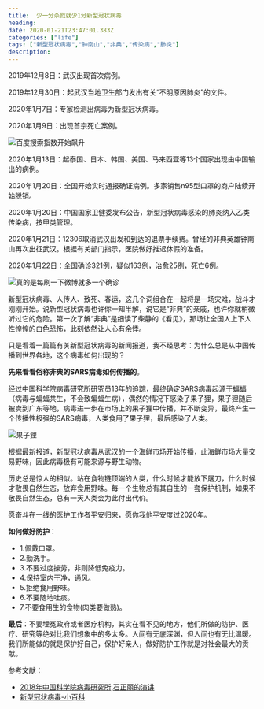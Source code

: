 ```yaml
---
title:  少一分杀戮就少1分新型冠状病毒
heading: 
date: 2020-01-21T23:47:01.383Z
categories: ["life"]
tags: ["新型冠状病毒","钟南山","非典","传染病","肺炎"]
description: 
---
```


2019年12月8日：武汉出现首次病例。

2019年12月30日：起武汉当地卫生部门发出有关“不明原因肺炎”的文件。

2020年1月7日：专家检测出病毒为新型冠状病毒。

2020年1月9日：出现首宗死亡案例。

![百度搜索指数开始飙升](https://gitee.com/smile365/blogimg/raw/master/sxy91/1579651472251.png)

2020年1月13日：起泰国、日本、韩国、美国、马来西亚等13个国家出现由中国输出的病例。

2020年1月20日：全国开始实时通报确证病例。多家销售n95型口罩的商户陆续开始脱销。

2020年1月20日：中国国家卫健委发布公告，新型冠状病毒感染的肺炎纳入乙类传染病，按甲类管理。

2020年1月21日：12306取消武汉出发和到达的退票手续费。曾经的非典英雄钟南山再次出征武汉。根据有关部门指示，医院做好推迟休假的准备。

2020年1月22日：全国确诊321例，疑似163例，治愈25例，死亡6例。

![真的是每刷一下微博就多一个确诊](https://gitee.com/smile365/blogimg/raw/master/sxy91/1579655051349.png)

新型冠状病毒、人传人、致死、春运，这几个词组合在一起将是一场灾难，战斗才刚刚开始。说新型冠状病毒也许你一知半解，说它是“非典”的亲戚，也许你就稍微听过它的危险。第一次了解“非典”是细读了柴静的《看见》，那场让全国人上下人性惶惶的白色恐怖，此刻依然让人心有余悸。

只是看着一篇篇有关新型冠状病毒的新闻报道，我不经思考：为什么总是从中国传播到世界各地，这个病毒如何出现的？

**先来看看俗称非典的SARS病毒如何传播的**。

经过中国科学院病毒研究所研究员13年的追踪，最终确定SARS病毒起源于蝙蝠（病毒与蝙蝠共生，不会致蝙蝠生病），偶然的情况下感染了果子狸，果子狸随后被卖到广东等地，病毒进一步在市场上的果子狸中传播，并不断变异，最终产生一个传播性极强的SARS病毒，人类食用了果子狸，最后感染了人类。

![果子狸](https://gitee.com/smile365/blogimg/raw/master/sxy91/1579655275009.png)

根据最新报道，新型冠状病毒从武汉的一个海鲜市场开始传播，此海鲜市场大量交易野味，因此病毒极有可能来源与野生动物。

历史总是惊人的相似。站在食物链顶端的人类，什么时候才能放下屠刀，什么时候才敬畏自然生态，放弃食用野味。每一个生物总有其自生的一套保护机制，如果不敬畏自然生态，总有一天人类会为此付出代价。

愿奋斗在一线的医护工作者平安归来，愿你我他平安度过2020年。

**如何做好防护**：
- 1.佩戴口罩。
- 2.勤洗手。
- 3.不要过度操劳，非则降低免疫力。
- 4.保持室内干净，通风。
- 5.拒绝食用野味。
- 6.不要随地吐痰。
- 7.不要食用生的食物(肉类要做熟)。


**最后**：不要埋冤政府或者医疗机构，其实在看不见的地方，他们所做的防护、医疗、研究等绝对比我们想象中的多太多。人间有无底深渊，但人间也有无比温暖。我们所能做的就是保护好自己，保护好亲人，做好防护工作就是对社会最大的贡献。

参考文献：

- [2018年中国科学院病毒研究所,石正丽的演讲](https://mp.weixin.qq.com/s/Kn8NJ3alIWWXEaWQGnG-xQ)
- [新型冠状病毒-小百科](https://mp.weixin.qq.com/s/ZaDFGzuV5jcRjbPURQU2Gg)


